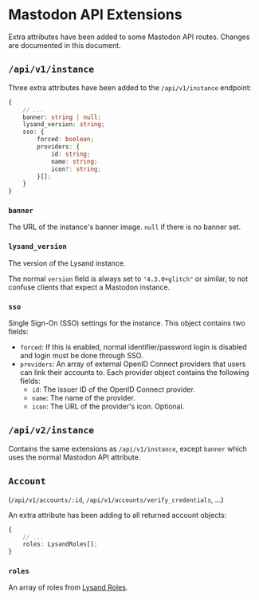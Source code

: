 # Mastodon API Extensions

Extra attributes have been added to some Mastodon API routes. Changes are documented in this document.

## `/api/v1/instance`

Three extra attributes have been added to the `/api/v1/instance` endpoint:

```ts
{
    // ...
    banner: string | null;
    lysand_version: string;
    sso: {
        forced: boolean;
        providers: {
            id: string;
            name: string;
            icon?: string;
        }[];
    }
}
```

### `banner`

The URL of the instance's banner image. `null` if there is no banner set.

### `lysand_version`

The version of the Lysand instance.

The normal `version` field is always set to `"4.3.0+glitch"` or similar, to not confuse clients that expect a Mastodon instance.

### `sso`

Single Sign-On (SSO) settings for the instance. This object contains two fields:

- `forced`: If this is enabled, normal identifier/password login is disabled and login must be done through SSO.
- `providers`: An array of external OpenID Connect providers that users can link their accounts to. Each provider object contains the following fields:
  - `id`: The issuer ID of the OpenID Connect provider.
  - `name`: The name of the provider.
  - `icon`: The URL of the provider's icon. Optional.

## `/api/v2/instance`

Contains the same extensions as `/api/v1/instance`, except `banner` which uses the normal Mastodon API attribute.

## `Account`

(`/api/v1/accounts/:id`, `/api/v1/accounts/verify_credentials`, ...)

An extra attribute has been adding to all returned account objects:

```ts
{
    // ...
    roles: LysandRoles[];
}
```

### `roles`

An array of roles from [Lysand Roles](./roles.md).